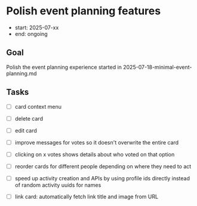 # Polish event planning features

- start: 2025-07-xx
- end: ongoing

## Goal

Polish the event planning experience started in 2025-07-18-minimal-event-planning.md

## Tasks

- [ ] card context menu
- [ ] delete card
- [ ] edit card
- [ ] improve messages for votes so it doesn't overwrite the entire card
- [ ] clicking on x votes shows details about who voted on that option
- [ ] reorder cards for different people depending on where they need to act
- [ ] speed up activity creation and APIs by using profile ids directly instead of random activity uuids for names
- [ ] link card: automatically fetch link title and image from URL

